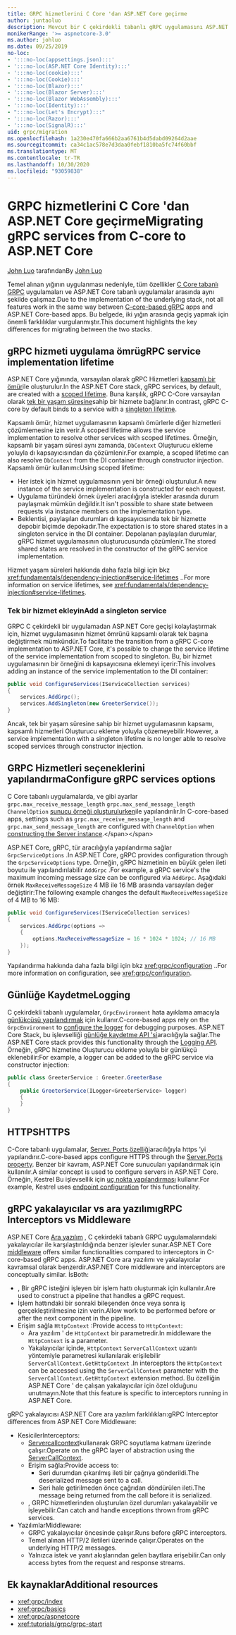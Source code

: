 ```yaml
---
title: GRPC hizmetlerini C Core 'dan ASP.NET Core geçirme
author: juntaoluo
description: Mevcut bir C çekirdekli tabanlı gRPC uygulamasını ASP.NET Core yığının üstünde çalışacak şekilde taşımayı öğrenin.
monikerRange: '>= aspnetcore-3.0'
ms.author: johluo
ms.date: 09/25/2019
no-loc:
- ':::no-loc(appsettings.json):::'
- ':::no-loc(ASP.NET Core Identity):::'
- ':::no-loc(cookie):::'
- ':::no-loc(Cookie):::'
- ':::no-loc(Blazor):::'
- ':::no-loc(Blazor Server):::'
- ':::no-loc(Blazor WebAssembly):::'
- ':::no-loc(Identity):::'
- ":::no-loc(Let's Encrypt):::"
- ':::no-loc(Razor):::'
- ':::no-loc(SignalR):::'
uid: grpc/migration
ms.openlocfilehash: 1a230e470fa666b2aa6761b4d5dabd09264d2aae
ms.sourcegitcommit: ca34c1ac578e7d3daa0febf1810ba5fc74f60bbf
ms.translationtype: MT
ms.contentlocale: tr-TR
ms.lasthandoff: 10/30/2020
ms.locfileid: "93059838"
---
```

# <a name="migrating-grpc-services-from-c-core-to-aspnet-core"></a><span data-ttu-id="ea14a-103">GRPC hizmetlerini C Core 'dan ASP.NET Core geçirme</span><span class="sxs-lookup"><span data-stu-id="ea14a-103">Migrating gRPC services from C-core to ASP.NET Core</span></span>

<span data-ttu-id="ea14a-104">[John Luo](https://github.com/juntaoluo) tarafından</span><span class="sxs-lookup"><span data-stu-id="ea14a-104">By [John Luo](https://github.com/juntaoluo)</span></span>

<span data-ttu-id="ea14a-105">Temel alınan yığının uygulanması nedeniyle, tüm özellikler [C Core tabanlı GRPC](https://grpc.io/blog/grpc-stacks) uygulamaları ve ASP.NET Core tabanlı uygulamalar arasında aynı şekilde çalışmaz.</span><span class="sxs-lookup"><span data-stu-id="ea14a-105">Due to the implementation of the underlying stack, not all features work in the same way between [C-core-based gRPC](https://grpc.io/blog/grpc-stacks) apps and ASP.NET Core-based apps.</span></span> <span data-ttu-id="ea14a-106">Bu belgede, iki yığın arasında geçiş yapmak için önemli farklılıklar vurgulanmıştır.</span><span class="sxs-lookup"><span data-stu-id="ea14a-106">This document highlights the key differences for migrating between the two stacks.</span></span>

## <a name="grpc-service-implementation-lifetime"></a><span data-ttu-id="ea14a-107">gRPC hizmeti uygulama ömrü</span><span class="sxs-lookup"><span data-stu-id="ea14a-107">gRPC service implementation lifetime</span></span>

<span data-ttu-id="ea14a-108">ASP.NET Core yığınında, varsayılan olarak gRPC Hizmetleri [kapsamlı bir ömür](xref:fundamentals/dependency-injection#service-lifetimes)ile oluşturulur.</span><span class="sxs-lookup"><span data-stu-id="ea14a-108">In the ASP.NET Core stack, gRPC services, by default, are created with a [scoped lifetime](xref:fundamentals/dependency-injection#service-lifetimes).</span></span> <span data-ttu-id="ea14a-109">Buna karşılık, gRPC C-Core varsayılan olarak [tek bir yaşam süresine](xref:fundamentals/dependency-injection#service-lifetimes)sahip bir hizmete bağlanır.</span><span class="sxs-lookup"><span data-stu-id="ea14a-109">In contrast, gRPC C-core by default binds to a service with a [singleton lifetime](xref:fundamentals/dependency-injection#service-lifetimes).</span></span>

<span data-ttu-id="ea14a-110">Kapsamlı ömür, hizmet uygulamasının kapsamlı ömürlerle diğer hizmetleri çözümlemesine izin verir.</span><span class="sxs-lookup"><span data-stu-id="ea14a-110">A scoped lifetime allows the service implementation to resolve other services with scoped lifetimes.</span></span> <span data-ttu-id="ea14a-111">Örneğin, kapsamlı bir yaşam süresi aynı zamanda, `DbContext` Oluşturucu ekleme yoluyla dı kapsayıcısından da çözümlenir.</span><span class="sxs-lookup"><span data-stu-id="ea14a-111">For example, a scoped lifetime can also resolve `DbContext` from the DI container through constructor injection.</span></span> <span data-ttu-id="ea14a-112">Kapsamlı ömür kullanımı:</span><span class="sxs-lookup"><span data-stu-id="ea14a-112">Using scoped lifetime:</span></span>

* <span data-ttu-id="ea14a-113">Her istek için hizmet uygulamasının yeni bir örneği oluşturulur.</span><span class="sxs-lookup"><span data-stu-id="ea14a-113">A new instance of the service implementation is constructed for each request.</span></span>
* <span data-ttu-id="ea14a-114">Uygulama türündeki örnek üyeleri aracılığıyla istekler arasında durum paylaşmak mümkün değildir.</span><span class="sxs-lookup"><span data-stu-id="ea14a-114">It isn't possible to share state between requests via instance members on the implementation type.</span></span>
* <span data-ttu-id="ea14a-115">Beklentisi, paylaşılan durumları dı kapsayıcısında tek bir hizmette depobir biçimde depokadır.</span><span class="sxs-lookup"><span data-stu-id="ea14a-115">The expectation is to store shared states in a singleton service in the DI container.</span></span> <span data-ttu-id="ea14a-116">Depolanan paylaşılan durumlar, gRPC hizmet uygulamasının oluşturucusunda çözümlenir.</span><span class="sxs-lookup"><span data-stu-id="ea14a-116">The stored shared states are resolved in the constructor of the gRPC service implementation.</span></span>

<span data-ttu-id="ea14a-117">Hizmet yaşam süreleri hakkında daha fazla bilgi için bkz <xref:fundamentals/dependency-injection#service-lifetimes> ..</span><span class="sxs-lookup"><span data-stu-id="ea14a-117">For more information on service lifetimes, see <xref:fundamentals/dependency-injection#service-lifetimes>.</span></span>

### <a name="add-a-singleton-service"></a><span data-ttu-id="ea14a-118">Tek bir hizmet ekleyin</span><span class="sxs-lookup"><span data-stu-id="ea14a-118">Add a singleton service</span></span>

<span data-ttu-id="ea14a-119">GRPC C çekirdekli bir uygulamadan ASP.NET Core geçişi kolaylaştırmak için, hizmet uygulamasının hizmet ömrünü kapsamlı olarak tek başına değiştirmek mümkündür.</span><span class="sxs-lookup"><span data-stu-id="ea14a-119">To facilitate the transition from a gRPC C-core implementation to ASP.NET Core, it's possible to change the service lifetime of the service implementation from scoped to singleton.</span></span> <span data-ttu-id="ea14a-120">Bu, bir hizmet uygulamasının bir örneğini dı kapsayıcısına eklemeyi içerir:</span><span class="sxs-lookup"><span data-stu-id="ea14a-120">This involves adding an instance of the service implementation to the DI container:</span></span>

```csharp
public void ConfigureServices(IServiceCollection services)
{
    services.AddGrpc();
    services.AddSingleton(new GreeterService());
}
```

<span data-ttu-id="ea14a-121">Ancak, tek bir yaşam süresine sahip bir hizmet uygulamasının kapsamı, kapsamlı hizmetleri Oluşturucu ekleme yoluyla çözemeyebilir.</span><span class="sxs-lookup"><span data-stu-id="ea14a-121">However, a service implementation with a singleton lifetime is no longer able to resolve scoped services through constructor injection.</span></span>

## <a name="configure-grpc-services-options"></a><span data-ttu-id="ea14a-122">GRPC Hizmetleri seçeneklerini yapılandırma</span><span class="sxs-lookup"><span data-stu-id="ea14a-122">Configure gRPC services options</span></span>

<span data-ttu-id="ea14a-123">C Core tabanlı uygulamalarda, ve gibi ayarlar `grpc.max_receive_message_length` `grpc.max_send_message_length` `ChannelOption` [sunucu örneği oluşturulurken](https://grpc.io/grpc/csharp/api/Grpc.Core.Server.html#Grpc_Core_Server__ctor_System_Collections_Generic_IEnumerable_Grpc_Core_ChannelOption__)ile yapılandırılır.</span><span class="sxs-lookup"><span data-stu-id="ea14a-123">In C-core-based apps, settings such as `grpc.max_receive_message_length` and `grpc.max_send_message_length` are configured with `ChannelOption` when [constructing the Server instance](https://grpc.io/grpc/csharp/api/Grpc.Core.Server.html#Grpc_Core_Server__ctor_System_Collections_Generic_IEnumerable_Grpc_Core_ChannelOption__).</span></span>

<span data-ttu-id="ea14a-124">ASP.NET Core, gRPC, tür aracılığıyla yapılandırma sağlar `GrpcServiceOptions` .</span><span class="sxs-lookup"><span data-stu-id="ea14a-124">In ASP.NET Core, gRPC provides configuration through the `GrpcServiceOptions` type.</span></span> <span data-ttu-id="ea14a-125">Örneğin, gRPC hizmetinin en büyük gelen ileti boyutu ile yapılandırılabilir `AddGrpc` .</span><span class="sxs-lookup"><span data-stu-id="ea14a-125">For example, a gRPC service's the maximum incoming message size can be configured via `AddGrpc`.</span></span> <span data-ttu-id="ea14a-126">Aşağıdaki örnek `MaxReceiveMessageSize` 4 MB ile 16 MB arasında varsayılan değer değiştirir:</span><span class="sxs-lookup"><span data-stu-id="ea14a-126">The following example changes the default `MaxReceiveMessageSize` of 4 MB to 16 MB:</span></span>

```csharp
public void ConfigureServices(IServiceCollection services)
{
    services.AddGrpc(options =>
    {
        options.MaxReceiveMessageSize = 16 * 1024 * 1024; // 16 MB
    });
}
```

<span data-ttu-id="ea14a-127">Yapılandırma hakkında daha fazla bilgi için bkz <xref:grpc/configuration> ..</span><span class="sxs-lookup"><span data-stu-id="ea14a-127">For more information on configuration, see <xref:grpc/configuration>.</span></span>

## <a name="logging"></a><span data-ttu-id="ea14a-128">Günlüğe Kaydetme</span><span class="sxs-lookup"><span data-stu-id="ea14a-128">Logging</span></span>

<span data-ttu-id="ea14a-129">C çekirdekli tabanlı uygulamalar, `GrpcEnvironment` hata ayıklama amacıyla [günlükçüsü yapılandırmak](https://grpc.io/grpc/csharp/api/Grpc.Core.GrpcEnvironment.html?q=size#Grpc_Core_GrpcEnvironment_SetLogger_Grpc_Core_Logging_ILogger_) için kullanır.</span><span class="sxs-lookup"><span data-stu-id="ea14a-129">C-core-based apps rely on the `GrpcEnvironment` to [configure the logger](https://grpc.io/grpc/csharp/api/Grpc.Core.GrpcEnvironment.html?q=size#Grpc_Core_GrpcEnvironment_SetLogger_Grpc_Core_Logging_ILogger_) for debugging purposes.</span></span> <span data-ttu-id="ea14a-130">ASP.NET Core Stack, bu işlevselliği [günlüğe kaydetme API 'si](xref:fundamentals/logging/index)aracılığıyla sağlar.</span><span class="sxs-lookup"><span data-stu-id="ea14a-130">The ASP.NET Core stack provides this functionality through the [Logging API](xref:fundamentals/logging/index).</span></span> <span data-ttu-id="ea14a-131">Örneğin, gRPC hizmetine Oluşturucu ekleme yoluyla bir günlükçü eklenebilir:</span><span class="sxs-lookup"><span data-stu-id="ea14a-131">For example, a logger can be added to the gRPC service via constructor injection:</span></span>

```csharp
public class GreeterService : Greeter.GreeterBase
{
    public GreeterService(ILogger<GreeterService> logger)
    {
    }
}
```

## <a name="https"></a><span data-ttu-id="ea14a-132">HTTPS</span><span class="sxs-lookup"><span data-stu-id="ea14a-132">HTTPS</span></span>

<span data-ttu-id="ea14a-133">C-Core tabanlı uygulamalar, [Server. Ports özelliği](https://grpc.io/grpc/csharp/api/Grpc.Core.Server.html#Grpc_Core_Server_Ports)aracılığıyla https 'yi yapılandırır.</span><span class="sxs-lookup"><span data-stu-id="ea14a-133">C-core-based apps configure HTTPS through the [Server.Ports property](https://grpc.io/grpc/csharp/api/Grpc.Core.Server.html#Grpc_Core_Server_Ports).</span></span> <span data-ttu-id="ea14a-134">Benzer bir kavram, ASP.NET Core sunucuları yapılandırmak için kullanılır.</span><span class="sxs-lookup"><span data-stu-id="ea14a-134">A similar concept is used to configure servers in ASP.NET Core.</span></span> <span data-ttu-id="ea14a-135">Örneğin, Kestrel Bu işlevsellik için [uç nokta yapılandırması](xref:fundamentals/servers/kestrel#endpoint-configuration) kullanır.</span><span class="sxs-lookup"><span data-stu-id="ea14a-135">For example, Kestrel uses [endpoint configuration](xref:fundamentals/servers/kestrel#endpoint-configuration) for this functionality.</span></span>

## <a name="grpc-interceptors-vs-middleware"></a><span data-ttu-id="ea14a-136">gRPC yakalayıcılar vs ara yazılımı</span><span class="sxs-lookup"><span data-stu-id="ea14a-136">gRPC Interceptors vs Middleware</span></span>

<span data-ttu-id="ea14a-137">ASP.NET Core [Ara yazılım](xref:fundamentals/middleware/index) , C çekirdekli tabanlı GRPC uygulamalarındaki yakalayıcılar ile karşılaştırıldığında benzer işlevler sunar.</span><span class="sxs-lookup"><span data-stu-id="ea14a-137">ASP.NET Core [middleware](xref:fundamentals/middleware/index) offers similar functionalities compared to interceptors in C-core-based gRPC apps.</span></span> <span data-ttu-id="ea14a-138">ASP.NET Core ara yazılımı ve yakalayıcılar kavramsal olarak benzerdir.</span><span class="sxs-lookup"><span data-stu-id="ea14a-138">ASP.NET Core middleware and interceptors are conceptually similar.</span></span> <span data-ttu-id="ea14a-139">İs</span><span class="sxs-lookup"><span data-stu-id="ea14a-139">Both:</span></span>

* <span data-ttu-id="ea14a-140">, Bir gRPC isteğini işleyen bir işlem hattı oluşturmak için kullanılır.</span><span class="sxs-lookup"><span data-stu-id="ea14a-140">Are used to construct a pipeline that handles a gRPC request.</span></span>
* <span data-ttu-id="ea14a-141">İşlem hattındaki bir sonraki bileşenden önce veya sonra iş gerçekleştirilmesine izin verin.</span><span class="sxs-lookup"><span data-stu-id="ea14a-141">Allow work to be performed before or after the next component in the pipeline.</span></span>
* <span data-ttu-id="ea14a-142">Erişim sağla `HttpContext` :</span><span class="sxs-lookup"><span data-stu-id="ea14a-142">Provide access to `HttpContext`:</span></span>
  * <span data-ttu-id="ea14a-143">Ara yazılım ' de `HttpContext` bir parametredir.</span><span class="sxs-lookup"><span data-stu-id="ea14a-143">In middleware the `HttpContext` is a parameter.</span></span>
  * <span data-ttu-id="ea14a-144">Yakalayıcılar içinde, `HttpContext` `ServerCallContext` uzantı yöntemiyle parametresi kullanılarak erişilebilir `ServerCallContext.GetHttpContext` .</span><span class="sxs-lookup"><span data-stu-id="ea14a-144">In interceptors the `HttpContext` can be accessed using the `ServerCallContext` parameter with the `ServerCallContext.GetHttpContext` extension method.</span></span> <span data-ttu-id="ea14a-145">Bu özelliğin ASP.NET Core ' de çalışan yakalayıcılar için özel olduğunu unutmayın.</span><span class="sxs-lookup"><span data-stu-id="ea14a-145">Note that this feature is specific to interceptors running in ASP.NET Core.</span></span>

<span data-ttu-id="ea14a-146">gRPC yakalayıcısı ASP.NET Core ara yazılım farklılıkları:</span><span class="sxs-lookup"><span data-stu-id="ea14a-146">gRPC Interceptor differences from ASP.NET Core Middleware:</span></span>

* <span data-ttu-id="ea14a-147">Kesiciler</span><span class="sxs-lookup"><span data-stu-id="ea14a-147">Interceptors:</span></span>
  * <span data-ttu-id="ea14a-148">[Servercallcontext](https://grpc.io/grpc/csharp/api/Grpc.Core.ServerCallContext.html)kullanarak GRPC soyutlama katmanı üzerinde çalışır.</span><span class="sxs-lookup"><span data-stu-id="ea14a-148">Operate on the gRPC layer of abstraction using the [ServerCallContext](https://grpc.io/grpc/csharp/api/Grpc.Core.ServerCallContext.html).</span></span>
  * <span data-ttu-id="ea14a-149">Erişim sağla:</span><span class="sxs-lookup"><span data-stu-id="ea14a-149">Provide access to:</span></span>
    * <span data-ttu-id="ea14a-150">Seri durumdan çıkarılmış ileti bir çağrıya gönderildi.</span><span class="sxs-lookup"><span data-stu-id="ea14a-150">The deserialized message sent to a call.</span></span>
    * <span data-ttu-id="ea14a-151">Seri hale getirilmeden önce çağrıdan döndürülen ileti.</span><span class="sxs-lookup"><span data-stu-id="ea14a-151">The message being returned from the call before it is serialized.</span></span>
  * <span data-ttu-id="ea14a-152">, GRPC hizmetlerinden oluşturulan özel durumları yakalayabilir ve işleyebilir.</span><span class="sxs-lookup"><span data-stu-id="ea14a-152">Can catch and handle exceptions thrown from gRPC services.</span></span>
* <span data-ttu-id="ea14a-153">Yazılımlar</span><span class="sxs-lookup"><span data-stu-id="ea14a-153">Middleware:</span></span>
  * <span data-ttu-id="ea14a-154">GRPC yakalayıcılar öncesinde çalışır.</span><span class="sxs-lookup"><span data-stu-id="ea14a-154">Runs before gRPC interceptors.</span></span>
  * <span data-ttu-id="ea14a-155">Temel alınan HTTP/2 iletileri üzerinde çalışır.</span><span class="sxs-lookup"><span data-stu-id="ea14a-155">Operates on the underlying HTTP/2 messages.</span></span>
  * <span data-ttu-id="ea14a-156">Yalnızca istek ve yanıt akışlarından gelen baytlara erişebilir.</span><span class="sxs-lookup"><span data-stu-id="ea14a-156">Can only access bytes from the request and response streams.</span></span>

## <a name="additional-resources"></a><span data-ttu-id="ea14a-157">Ek kaynaklar</span><span class="sxs-lookup"><span data-stu-id="ea14a-157">Additional resources</span></span>

* <xref:grpc/index>
* <xref:grpc/basics>
* <xref:grpc/aspnetcore>
* <xref:tutorials/grpc/grpc-start>

